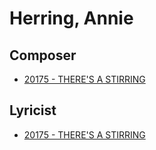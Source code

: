 # Herring, Annie

## Composer

- [20175 - THERE'S A STIRRING](/hymns/20175.md)

## Lyricist

- [20175 - THERE'S A STIRRING](/hymns/20175.md)


